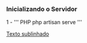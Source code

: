 ### Inicializando o Servidor
1 - ''' PHP   php artisan serve  ''' 


<span style="text-decoration: underline;">Texto sublinhado</span>

